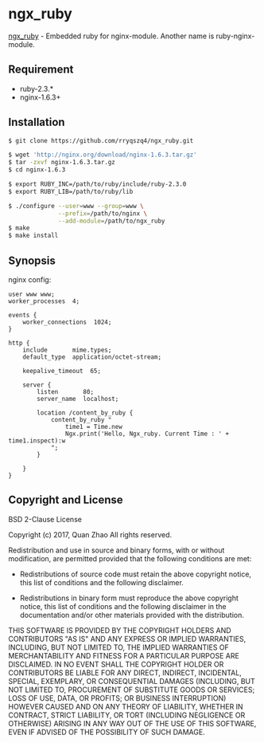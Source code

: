 ngx_ruby
========

[ngx_ruby](https://github.com/rryqszq4/ngx_ruby) - Embedded ruby for nginx-module. Another name is ruby-nginx-module.

Requirement
-----------
- ruby-2.3.*
- nginx-1.6.3+

Installation
------------
```sh
$ git clone https://github.com/rryqszq4/ngx_ruby.git

$ wget 'http://nginx.org/download/nginx-1.6.3.tar.gz'
$ tar -zxvf nginx-1.6.3.tar.gz
$ cd nginx-1.6.3

$ export RUBY_INC=/path/to/ruby/include/ruby-2.3.0
$ export RUBY_LIB=/path/to/ruby/lib

$ ./configure --user=www --group=www \
              --prefix=/path/to/nginx \
              --add-module=/path/to/ngx_ruby
$ make
$ make install
``` 

Synopsis
--------
nginx config:
```nginx
user www www;
worker_processes  4;

events {
    worker_connections  1024;
}

http {
    include       mime.types;
    default_type  application/octet-stream;

    keepalive_timeout  65;

    server {
        listen       80;
        server_name  localhost;
    
        location /content_by_ruby {
            content_by_ruby "
                time1 = Time.new
                Ngx.print('Hello, Ngx_ruby. Current Time : ' + time1.inspect):w
            ";
        }

    }
}
```

Copyright and License
---------------------
BSD 2-Clause License

Copyright (c) 2017, Quan Zhao
All rights reserved.

Redistribution and use in source and binary forms, with or without
modification, are permitted provided that the following conditions are met:

* Redistributions of source code must retain the above copyright notice, this
  list of conditions and the following disclaimer.

* Redistributions in binary form must reproduce the above copyright notice,
  this list of conditions and the following disclaimer in the documentation
  and/or other materials provided with the distribution.

THIS SOFTWARE IS PROVIDED BY THE COPYRIGHT HOLDERS AND CONTRIBUTORS "AS IS"
AND ANY EXPRESS OR IMPLIED WARRANTIES, INCLUDING, BUT NOT LIMITED TO, THE
IMPLIED WARRANTIES OF MERCHANTABILITY AND FITNESS FOR A PARTICULAR PURPOSE ARE
DISCLAIMED. IN NO EVENT SHALL THE COPYRIGHT HOLDER OR CONTRIBUTORS BE LIABLE
FOR ANY DIRECT, INDIRECT, INCIDENTAL, SPECIAL, EXEMPLARY, OR CONSEQUENTIAL
DAMAGES (INCLUDING, BUT NOT LIMITED TO, PROCUREMENT OF SUBSTITUTE GOODS OR
SERVICES; LOSS OF USE, DATA, OR PROFITS; OR BUSINESS INTERRUPTION) HOWEVER
CAUSED AND ON ANY THEORY OF LIABILITY, WHETHER IN CONTRACT, STRICT LIABILITY,
OR TORT (INCLUDING NEGLIGENCE OR OTHERWISE) ARISING IN ANY WAY OUT OF THE USE
OF THIS SOFTWARE, EVEN IF ADVISED OF THE POSSIBILITY OF SUCH DAMAGE.


